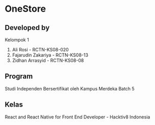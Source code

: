 # OneStore

## Developed by

Kelompok 1

1. Ali Rosi - RCTN-KS08-020
2. Fajarudin Zakariya - RCTN-KS08-13
3. Zidhan Arrasyid - RCTN-KS08-08

## Program

Studi Independen Bersertifikat oleh Kampus Merdeka Batch 5

## Kelas

React and React Native for Front End Developer - Hacktiv8 Indonesia
